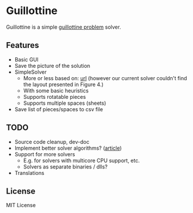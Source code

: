 # Guillottine

Guillottine is a simple [guillottine problem](https://en.wikipedia.org/wiki/Guillotine_problem) solver.

## Features

* Basic GUI
* Save the picture of the solution
* SimpleSolver
  * More or less based on: [url](http://www.amzi.com/articles/papercutter.htm)
    (however our current solver couldn't find the layout presented in Figure 4.)
  * With some basic heuristics
  * Supports rotatable pieces
  * Supports multiple spaces (sheets)
* Save list of pieces/spaces to csv file

## TODO

* Source code cleanup, dev-doc
* Implement better solver algorithms? ([article](http://www.hindawi.com/journals/aor/2009/732010/))
* Support for more solvers
  * E.g. for solvers with multicore CPU support, etc.
  * Solvers as separate binaries / dlls?
* Translations

## License

MIT License